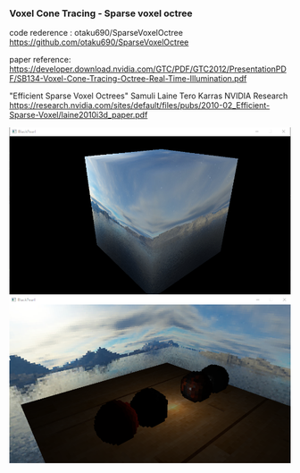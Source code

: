 ###  Voxel Cone Tracing - Sparse voxel octree 

code rederence :
otaku690/SparseVoxelOctree
https://github.com/otaku690/SparseVoxelOctree

paper reference:
https://developer.download.nvidia.com/GTC/PDF/GTC2012/PresentationPDF/SB134-Voxel-Cone-Tracing-Octree-Real-Time-Illumination.pdf

"Efficient Sparse Voxel Octrees"
Samuli Laine Tero Karras
NVIDIA Research
https://research.nvidia.com/sites/default/files/pubs/2010-02_Efficient-Sparse-Voxel/laine2010i3d_paper.pdf



![SVOVoxelTracing1](/results/SVOVoxelTracing1.png)
![SVOVoxelTracing](/results/SVOVoxelTracing.png)